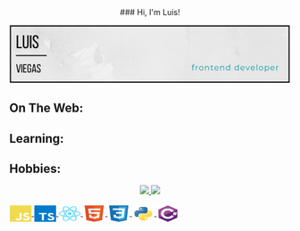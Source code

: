 <center>### Hi, I'm Luis!</center>

![luis viegas banner](https://github.com/jluisviegas/jluisviegas/blob/main/luisviegas-img.png)


<!--
**jluisviegas/jluisviegas** is a ✨ _special_ ✨ repository because its `README.md` (this file) appears on your GitHub profile.

Here are some ideas to get you started:

🔭 I’m currently working on Frontend and Fullstack applications
🌱 I’m currently learning React.js, Next.js, Node.js, MySQL, Prisma
👯 I’m looking to collaborate on ...
- 🤔 I’m looking for help with ...
- 💬 Ask me about ...
- 📫 How to reach me: ...
-->


## On The Web:

## Learning:

## Hobbies:

<div align="center">
  <a href="https://github.com/jluisviegas">
  <img height="180em" src="https://github-readme-stats.vercel.app/api?username=jluisviegas&show_icons=true&theme=dracula&include_all_commits=true&count_private=true"/>
  <img height="180em" src="https://github-readme-stats.vercel.app/api/top-langs/?username=jluisviegas&layout=compact&langs_count=7&theme=dracula"/>
</div>
<div style="display: inline_block"><br>
  <img align="center" alt="Rafa-Js" height="30" width="40" src="https://raw.githubusercontent.com/devicons/devicon/master/icons/javascript/javascript-plain.svg">
  <img align="center" alt="Rafa-Ts" height="30" width="40" src="https://raw.githubusercontent.com/devicons/devicon/master/icons/typescript/typescript-plain.svg">
  <img align="center" alt="Rafa-React" height="30" width="40" src="https://raw.githubusercontent.com/devicons/devicon/master/icons/react/react-original.svg">
  <img align="center" alt="Rafa-HTML" height="30" width="40" src="https://raw.githubusercontent.com/devicons/devicon/master/icons/html5/html5-original.svg">
  <img align="center" alt="Rafa-CSS" height="30" width="40" src="https://raw.githubusercontent.com/devicons/devicon/master/icons/css3/css3-original.svg">
  <img align="center" alt="Rafa-Python" height="30" width="40" src="https://raw.githubusercontent.com/devicons/devicon/master/icons/python/python-original.svg">
  <img align="center" alt="Rafa-Csharp" height="30" width="40" src="https://raw.githubusercontent.com/devicons/devicon/master/icons/csharp/csharp-original.svg">
</div>
